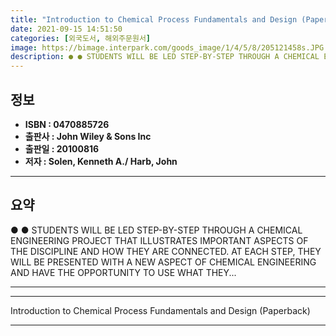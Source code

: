 ```yaml
---
title: "Introduction to Chemical Process Fundamentals and Design (Paperback)"
date: 2021-09-15 14:51:50
categories: [외국도서, 해외주문원서]
image: https://bimage.interpark.com/goods_image/1/4/5/8/205121458s.JPG
description: ● ● STUDENTS WILL BE LED STEP-BY-STEP THROUGH A CHEMICAL ENGINEERING PROJECT THAT ILLUSTRATES IMPORTANT ASPECTS OF THE DISCIPLINE AND HOW THEY ARE CONNECTED.
---
```


## **정보**

- **ISBN : 0470885726**
- **출판사 : John Wiley & Sons Inc**
- **출판일 : 20100816**
- **저자 : Solen, Kenneth A./ Harb, John**

------



## **요약**

●  ●  STUDENTS WILL BE LED STEP-BY-STEP THROUGH A CHEMICAL ENGINEERING PROJECT THAT ILLUSTRATES IMPORTANT ASPECTS OF THE DISCIPLINE AND HOW THEY ARE CONNECTED. AT EACH STEP, THEY WILL BE PRESENTED WITH A NEW ASPECT OF CHEMICAL ENGINEERING AND HAVE THE OPPORTUNITY TO USE WHAT THEY... 

------



------


Introduction to Chemical Process Fundamentals and Design (Paperback) 

------


